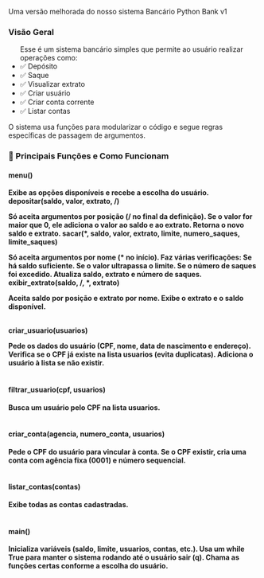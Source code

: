 Uma versão melhorada do nosso sistema Bancário Python Bank v1 

<h3>Visão Geral</h3>
<ul>Esse é um sistema bancário simples que permite ao usuário realizar operações como:
  <li>✅ Depósito</li>
  <li>✅ Saque</li>
  <li>✅ Visualizar extrato</li>
  <li>✅ Criar usuário</li>
  <li>✅ Criar conta corrente</li>
  <li>✅ Listar contas</li>
</ul>


<p>O sistema usa funções para modularizar o código e segue regras específicas de passagem de argumentos.</p>


<h3>📌 Principais Funções e Como Funcionam</h3>

<h4><strong>menu()<strong></h4>

Exibe as opções disponíveis e recebe a escolha do usuário.
depositar(saldo, valor, extrato, /)

Só aceita argumentos por posição (/ no final da definição).
Se o valor for maior que 0, ele adiciona o valor ao saldo e ao extrato.
Retorna o novo saldo e extrato.
sacar(*, saldo, valor, extrato, limite, numero_saques, limite_saques)

Só aceita argumentos por nome (* no início).
Faz várias verificações:
Se há saldo suficiente.
Se o valor ultrapassa o limite.
Se o número de saques foi excedido.
Atualiza saldo, extrato e número de saques.
exibir_extrato(saldo, /, *, extrato)

Aceita saldo por posição e extrato por nome.
Exibe o extrato e o saldo disponível.<br><br>

<strong>criar_usuario(usuarios)<strong>

Pede os dados do usuário (CPF, nome, data de nascimento e endereço).
Verifica se o CPF já existe na lista usuarios (evita duplicatas).
Adiciona o usuário à lista se não existir.<br><br>

<h4><strong>filtrar_usuario(cpf, usuarios)<strong></h4>

Busca um usuário pelo CPF na lista usuarios.<br><br>


<h4><strong>criar_conta(agencia, numero_conta, usuarios)<strong></h4>

Pede o CPF do usuário para vincular à conta.
Se o CPF existir, cria uma conta com agência fixa (0001) e número sequencial.<br><br>


<h4><strong>listar_contas(contas)<strong></h4>

Exibe todas as contas cadastradas.<br><br>

<h4><strong>main()<strong></h4>

Inicializa variáveis (saldo, limite, usuarios, contas, etc.).
Usa um while True para manter o sistema rodando até o usuário sair (q).
Chama as funções certas conforme a escolha do usuário.
